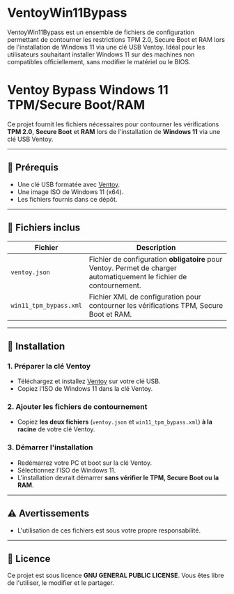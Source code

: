 # VentoyWin11Bypass
VentoyWin11Bypass est un ensemble de fichiers de configuration permettant de contourner les restrictions TPM 2.0, Secure Boot et RAM lors de l'installation de Windows 11 via une clé USB Ventoy. Idéal pour les utilisateurs souhaitant installer Windows 11 sur des machines non compatibles officiellement, sans modifier le matériel ou le BIOS.

# Ventoy Bypass Windows 11 TPM/Secure Boot/RAM

Ce projet fournit les fichiers nécessaires pour contourner les vérifications **TPM 2.0**, **Secure Boot** et **RAM** lors de l'installation de **Windows 11** via une clé USB Ventoy.

---

## 📌 Prérequis
- Une clé USB formatée avec [Ventoy](https://www.ventoy.net/).
- Une image ISO de Windows 11 (x64).
- Les fichiers fournis dans ce dépôt.

---

## 📂 Fichiers inclus
| Fichier | Description |
|---------|-------------|
| `ventoy.json` | Fichier de configuration **obligatoire** pour Ventoy. Permet de charger automatiquement le fichier de contournement. |
| `win11_tpm_bypass.xml` | Fichier XML de configuration pour contourner les vérifications TPM, Secure Boot et RAM. |

---

## 🔧 Installation

### 1. Préparer la clé Ventoy
- Téléchargez et installez [Ventoy](https://www.ventoy.net/) sur votre clé USB.
- Copiez l'ISO de Windows 11 dans la clé Ventoy.

### 2. Ajouter les fichiers de contournement
- Copiez **les deux fichiers** (`ventoy.json` et `win11_tpm_bypass.xml`) **à la racine** de votre clé Ventoy.

### 3. Démarrer l'installation
- Redémarrez votre PC et boot sur la clé Ventoy.
- Sélectionnez l'ISO de Windows 11.
- L'installation devrait démarrer **sans vérifier le TPM, Secure Boot ou la RAM**.

---

## ⚠️ Avertissements
- L'utilisation de ces fichiers est sous votre propre responsabilité.

---

## 📜 Licence
Ce projet est sous licence **GNU GENERAL PUBLIC LICENSE**. Vous êtes libre de l'utiliser, le modifier et le partager.
